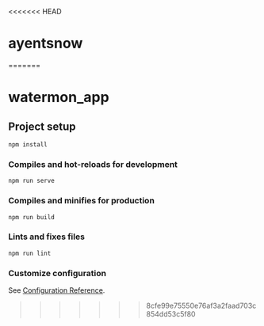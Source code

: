 <<<<<<< HEAD
# ayentsnow
=======
# watermon_app

## Project setup
```
npm install
```

### Compiles and hot-reloads for development
```
npm run serve
```

### Compiles and minifies for production
```
npm run build
```

### Lints and fixes files
```
npm run lint
```

### Customize configuration
See [Configuration Reference](https://cli.vuejs.org/config/).
>>>>>>> 8cfe99e75550e76af3a2faad703c854dd53c5f80
